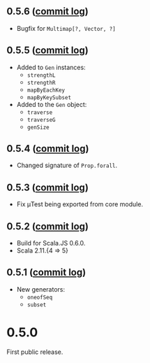 ## 0.5.6 ([commit log](https://github.com/japgolly/nyaya/compare/v0.5.5...v0.5.6))

* Bugfix for `Multimap[?, Vector, ?]`

## 0.5.5 ([commit log](https://github.com/japgolly/nyaya/compare/v0.5.4...v0.5.5))

* Added to `Gen` instances:
  * `strengthL`
  * `strengthR`
  * `mapByEachKey`
  * `mapByKeySubset`
* Added to the `Gen` object:
  * `traverse`
  * `traverseG`
  * `genSize`

## 0.5.4 ([commit log](https://github.com/japgolly/nyaya/compare/v0.5.3...v0.5.4))

* Changed signature of `Prop.forall`.

## 0.5.3 ([commit log](https://github.com/japgolly/nyaya/compare/v0.5.2...v0.5.3))

* Fix μTest being exported from core module.

## 0.5.2 ([commit log](https://github.com/japgolly/nyaya/compare/v0.5.1...v0.5.2))

* Build for Scala.JS 0.6.0.
* Scala 2.11.{4 ⇒ 5}

## 0.5.1 ([commit log](https://github.com/japgolly/nyaya/compare/v0.5.0...v0.5.1))

* New generators:
  * `oneofSeq`
  * `subset`


# 0.5.0

First public release.
